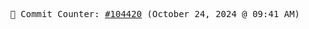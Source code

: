 <p align="center">
    <samp>
        📮 Commit Counter: <a href="https://github.com/Javascript-void0/Javascript-void0/commits/main">#104420</a> (October 24, 2024 @ 09:41 AM)
    </samp>
</p>